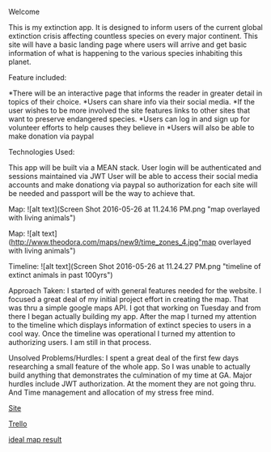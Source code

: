 Welcome 


This is my extinction app. It is designed to inform users of the current global extinction crisis affecting countless species on every major continent. This site will have a basic landing page where users will arrive and get basic information of what is happening to the various species inhabiting this planet. 


Feature included: 

*There will be an interactive page that informs the reader in greater detail in topics of their choice. 
*Users can share info via their social media. 
*If the user wishes to be more involved the site features links to other sites that want to preserve endangered species.
    *Users can log in and sign up for volunteer efforts to help causes they believe in 
    *Users will also be able to make donation via paypal


Technologies Used:

This app will be built via a MEAN stack.
User login will be authenticated and sessions maintained via JWT
User will be able to access their social media accounts and make donationg via paypal so authorization for each site will be needed and passport will be the way to achieve that.

Map:
![alt text](Screen Shot 2016-05-26 at 11.24.16 PM.png "map overlayed with living animals")

Map:
![alt text](http://www.theodora.com/maps/new9/time_zones_4.jpg"map overlayed with living animals")


Timeline:
![alt text](Screen Shot 2016-05-26 at 11.24.27 PM.png "timeline of extinct animals in past 100yrs")

Approach Taken: 
I started of with general features needed for the website. I focused a great deal of my initial project effort in creating the map. That was thru a simple google maps API. I got that working on Tuesday and from there I began actually building my app. After the map I turned my attention to the timeline which displays information of extinct species to users in a cool way. Once the timeline was operational I turned my attention to authorizing users. I am still in that process. 

Unsolved Problems/Hurdles: 
I spent a great deal of the first few days researching a small feature of the whole app. So I was unable to actually build anything that demonstrates the culmination of my time at GA. Major hurdles include JWT authorization. At the moment they are not going thru. And Time management and allocation of my stress free mind. 


[Site](https://pre-extinct.herokuapp.com/)
    
[Trello](https://trello.com/b/uXvdsaQC/extinction)

[ideal map result](http://bl.ocks.org/mbostock/625657)
